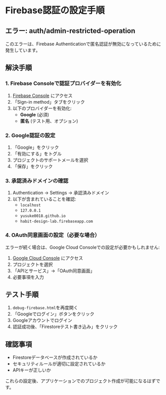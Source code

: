 # Firebase認証の設定手順

## エラー: auth/admin-restricted-operation

このエラーは、Firebase Authenticationで匿名認証が無効になっているために発生しています。

## 解決手順

### 1. Firebase Consoleで認証プロバイダーを有効化

1. [Firebase Console](https://console.firebase.google.com/project/habit-design-lab/authentication/providers) にアクセス
2. 「Sign-in method」タブをクリック
3. 以下のプロバイダーを有効化:
   - **Google** (必須)
   - **匿名** (テスト用、オプション)

### 2. Google認証の設定

1. 「Google」をクリック
2. 「有効にする」をトグル
3. プロジェクトのサポートメールを選択
4. 「保存」をクリック

### 3. 承認済みドメインの確認

1. Authentication → Settings → 承認済みドメイン
2. 以下が含まれていることを確認:
   - `localhost`
   - `127.0.0.1`
   - `yusuke0018.github.io`
   - `habit-design-lab.firebaseapp.com`

### 4. OAuth同意画面の設定（必要な場合）

エラーが続く場合は、Google Cloud Consoleでの設定が必要かもしれません:

1. [Google Cloud Console](https://console.cloud.google.com/) にアクセス
2. プロジェクトを選択
3. 「APIとサービス」→「OAuth同意画面」
4. 必要事項を入力

## テスト手順

1. `debug-firebase.html`を再度開く
2. 「Googleでログイン」ボタンをクリック
3. Googleアカウントでログイン
4. 認証成功後、「Firestoreテスト書き込み」をクリック

## 確認事項

- Firestoreデータベースが作成されているか
- セキュリティルールが適切に設定されているか
- APIキーが正しいか

これらの設定後、アプリケーションでのプロジェクト作成が可能になるはずです。